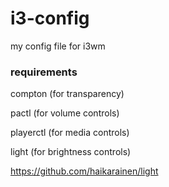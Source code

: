# i3-config
my config file for i3wm

### requirements
compton (for transparency)

pactl (for volume controls)

playerctl (for media controls)

light (for brightness controls)

https://github.com/haikarainen/light
